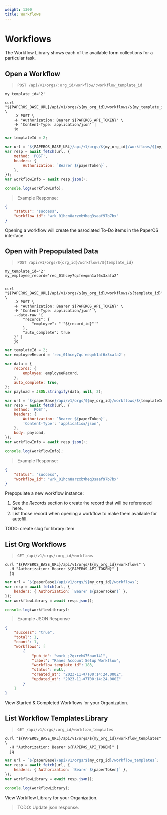 ```yaml
---
weight: 1300
title: Workflows
---
```


# Workflows

The Workflow Library shows each of the available form collections for a
particular task.

## Open a Workflow

> `POST /api/v1/orgs/:org_id/workflow/:workflow_template_id`

```shell
my_template_id='2'

curl "${PAPEROS_BASE_URL}/api/v1/orgs/${my_org_id}/workflows/${my_template_id}" \
    -X POST \
    -H "Authorization: Bearer ${PAPEROS_API_TOKEN}" \
    -H 'Content-Type: application/json' |
    jq
```

```javascript
var templateId = 2;

var url = `${PAPEROS_BASE_URL}/api/v1/orgs/${my_org_id}/workflows/${my_template_id}`;
var resp = await fetch(url, {
    method: 'POST',
    headers: {
        Authorization: `Bearer ${paperToken}`,
    },
});
var workflowInfo = await resp.json();

console.log(workflowInfo);
```

> Example Response:

```json
{
    "status": "success",
    "workflow_id": "wrk_01hcn8arzxb9heq3saaf97b7bx"
}
```

Opening a workflow will create the associated To-Do items in the PaperOS
interface.

## Open with Prepopulated Data

> `POST /api/v1/orgs/${org_id}/workflows/${template_id}`

```shell
my_template_id='2'
my_employee_record='rec_01hcey7qcfeeqmh1af6x3xafa2'


curl "${PAPEROS_BASE_URL}/api/v1/orgs/${my_org_id}/workflows/${template_id}" \
    -X POST \
    -H "Authorization: Bearer ${PAPEROS_API_TOKEN}" \
    -H 'Content-Type: application/json' \
    --data-raw '{
        "records": {
            "employee": "'"${record_id}"'"
        },
        "auto_complete": true
    }' |
    jq
```

```javascript
var templateId = 2;
var employeeRecord = 'rec_01hcey7qcfeeqmh1af6x3xafa2';

var data = {
    records: {
        employee: employeeRecord,
    },
    auto_complete: true,
};
var payload = JSON.stringify(data, null, 2);

var url = `${paperBase}/api/v1/orgs/${my_org_id}/workflows/${templateId}`;
var resp = await fetch(url, {
    method: 'POST',
    headers: {
        Authorization: `Bearer ${paperToken}`,
        'Content-Type': 'application/json',
    },
    body: payload,
});
var workflowInfo = await resp.json();

console.log(workflowInfo);
```

> Example Response:

```json
{
    "status": "success",
    "workflow_id": "wrk_01hcn8arzxb9heq3saaf97b7bx"
}
```

Prepopulate a new workflow instance:

1. See the _Records_ section to create the record that will be referenced here.
2. List those record when opening a workflow to make them available for
   autofill.

TODO: create slug for library item

## List Org Workflows

> `GET /api/v1/orgs/:org_id/workflows`

```shell
curl "${PAPEROS_BASE_URL}/api/v1/orgs/${my_org_id}/workflows" \
  -H "Authorization: Bearer ${PAPEROS_API_TOKEN}" |
  jq
```

```javascript
var url = `${paperBase}/api/v1/orgs/${my_org_id}/workflows`;
var resp = await fetch(url, {
    headers: { Authorization: `Bearer ${paperToken}` },
});
var workflowLibrary = await resp.json();

console.log(workflowLibrary);
```

> Example JSON Response

```json
{
    "success": "true",
    "total": 1,
    "count": 1,
    "workflows": [
        {
            "pub_id": "work_j2qxreh675bam141",
            "label": "Ranes Account Setup Workflow",
            "workflow_template_id": 183,
            "status": null,
            "created_at": "2023-11-07T00:14:24.000Z",
            "updated_at": "2023-11-07T00:14:24.000Z"
        }
    ]
}
```

View Started & Completed Workflows for your Organization.

## List Workflow Templates Library

> `GET /api/v1/orgs/:org_id/workflow_templates`

```shell
curl "${PAPEROS_BASE_URL}/api/v1/orgs/${my_org_id}/workflow_templates" \
  -H "Authorization: Bearer ${PAPEROS_API_TOKEN}" |
  jq
```

```javascript
var url = `${paperBase}/api/v1/orgs/${my_org_id}/workflow_templates`;
var resp = await fetch(url, {
    headers: { Authorization: `Bearer ${paperToken}` },
});
var workflowLibrary = await resp.json();

console.log(workflowLibrary);
```

View Workflow Library for your Organization.

> TODO: Update json response.
